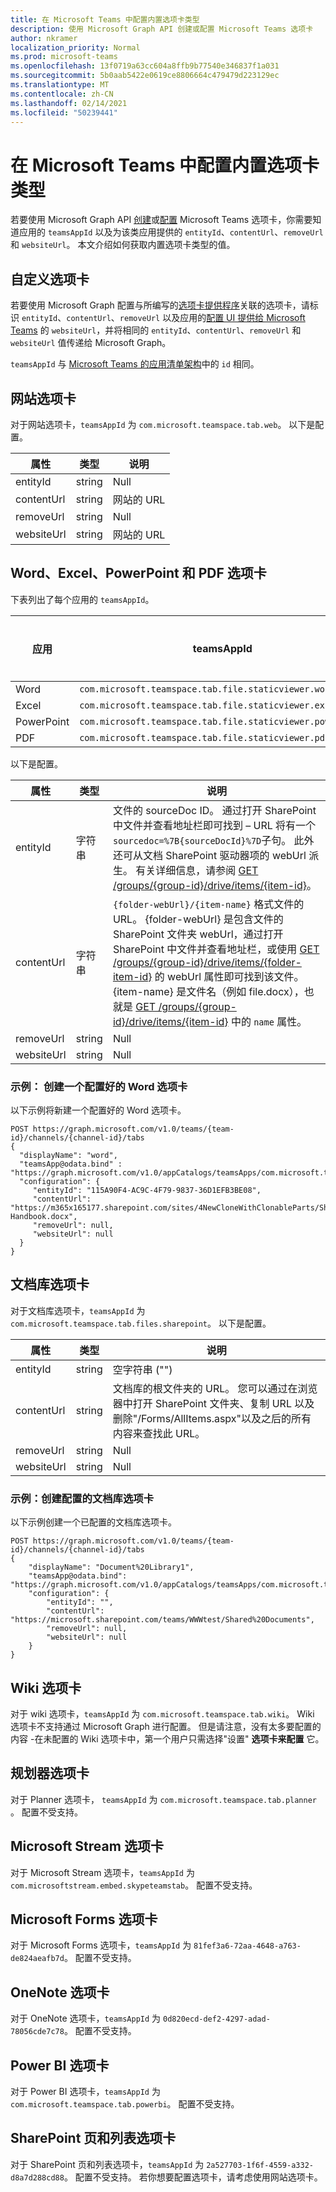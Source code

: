 ```yaml
---
title: 在 Microsoft Teams 中配置内置选项卡类型
description: 使用 Microsoft Graph API 创建或配置 Microsoft Teams 选项卡
author: nkramer
localization_priority: Normal
ms.prod: microsoft-teams
ms.openlocfilehash: 13f0719a63cc604a8ffb9b77540e346837f1a031
ms.sourcegitcommit: 5b0aab5422e0619ce8806664c479479d223129ec
ms.translationtype: MT
ms.contentlocale: zh-CN
ms.lasthandoff: 02/14/2021
ms.locfileid: "50239441"
---
```

# <a name="configuring-the-built-in-tab-types-in-microsoft-teams"></a>在 Microsoft Teams 中配置内置选项卡类型

若要使用 Microsoft Graph API [创建](/graph/api/channel-post-tabs?view=graph-rest-1.0)或[配置](/graph/api/channel-patch-tabs?view=graph-rest-1.0) Microsoft Teams 选项卡，你需要知道应用的 `teamsAppId` 以及为该类应用提供的 `entityId`、`contentUrl`、`removeUrl` 和 `websiteUrl`。
本文介绍如何获取内置选项卡类型的值。

## <a name="custom-tabs"></a>自定义选项卡

若要使用 Microsoft Graph 配置与所编写的[选项卡提供程序](/microsoftteams/platform/concepts/tabs/tabs-overview)关联的选项卡，请标识 `entityId`、`contentUrl`、`removeUrl` 以及应用的[配置 UI 提供给 Microsoft Teams](/javascript/api/@microsoft/teams-js/microsoftteams.settings.settings?view=msteams-client-js-latest) 的 `websiteUrl`，并将相同的 `entityId`、`contentUrl`、`removeUrl` 和 `websiteUrl` 值传递给 Microsoft Graph。

`teamsAppId` 与 [Microsoft Teams 的应用清单架构](/microsoftteams/platform/resources/schema/manifest-schema)中的 `id` 相同。

## <a name="website-tabs"></a>网站选项卡

对于网站选项卡，`teamsAppId` 为 `com.microsoft.teamspace.tab.web`。 以下是配置。

| 属性   | 类型        | 说明                                              |
| ---------- | ----------- | -------------------------------------------------------- |
| entityId   | string      | Null                                                     |
| contentUrl | string      | 网站的 URL                                       |
| removeUrl  | string      | Null                                                     |
| websiteUrl | string      | 网站的 URL                                       |

## <a name="word-excel-powerpoint-and-pdf-tabs"></a>Word、Excel、PowerPoint 和 PDF 选项卡

下表列出了每个应用的 `teamsAppId`。

| 应用   | teamsAppId | 类型（扩展名）                                              |
| ---------- | ----------- | -------------------------------------------------------- |
| Word | `com.microsoft.teamspace.tab.file.staticviewer.word` | `docx` |
| Excel | `com.microsoft.teamspace.tab.file.staticviewer.excel` | `xlsx` |
| PowerPoint  | `com.microsoft.teamspace.tab.file.staticviewer.powerpoint` | `pptx` |
| PDF | `com.microsoft.teamspace.tab.file.staticviewer.pdf` | `pdf` |

以下是配置。

| 属性   | 类型        | 说明                                              |
| ---------- | ----------- | -------------------------------------------------------- |
| entityId   | 字符串      | 文件的 sourceDoc ID。 通过打开 SharePoint 中文件并查看地址栏即可找到 – URL 将有一个`sourcedoc=%7B{sourceDocId}%7D`子句。 此外还可从文档 SharePoint 驱动器项的 webUrl 派生。 有关详细信息，请参阅 [GET /groups/{group-id}/drive/items/{item-id}](/graph/api/driveitem-get?view=graph-rest-beta)。 |
| contentUrl | 字符串      | `{folder-webUrl}/{item-name}` 格式文件的 URL。 {folder-webUrl} 是包含文件的 SharePoint 文件夹 webUrl，通过打开 SharePoint 中文件并查看地址栏，或使用 [GET /groups/{group-id}/drive/items/{folder-item-id}](/graph/api/driveitem-get?view=graph-rest-beta) 的 webUrl 属性即可找到该文件。 {item-name} 是文件名（例如 file.docx），也就是 [GET /groups/{group-id}/drive/items/{item-id}](/graph/api/driveitem-get?view=graph-rest-beta) 中的 `name` 属性。 |
| removeUrl  | string      | Null                                                     |
| websiteUrl | string      | Null                                       |

### <a name="example-create-a-configured-word-tab"></a>示例： 创建一个配置好的 Word 选项卡

以下示例将新建一个配置好的 Word 选项卡。

```http
POST https://graph.microsoft.com/v1.0/teams/{team-id}/channels/{channel-id}/tabs
{
  "displayName": "word",
  "teamsApp@odata.bind" : "https://graph.microsoft.com/v1.0/appCatalogs/teamsApps/com.microsoft.teamspace.tab.file.staticviewer.word",
  "configuration": {
     "entityId": "115A90F4-AC9C-4F79-9837-36D1EFB3BE08",
     "contentUrl": "https://m365x165177.sharepoint.com/sites/4NewCloneWithClonableParts/Shared%20Documents/General/Employee Handbook.docx",
     "removeUrl": null,
     "websiteUrl": null
  }
}
```

## <a name="document-library-tabs"></a>文档库选项卡

对于文档库选项卡，`teamsAppId` 为 `com.microsoft.teamspace.tab.files.sharepoint`。 以下是配置。

| 属性   | 类型        | 说明                                              |
| ---------- | ----------- | -------------------------------------------------------- |
| entityId   | string      | 空字符串 ("")                                         |
| contentUrl | string      | 文档库的根文件夹的 URL。 您可以通过在浏览器中打开 SharePoint 文件夹、复制 URL 以及删除"/Forms/AllItems.aspx"以及之后的所有内容来查找此 URL。 |
| removeUrl  | string      | Null                                                     |
| websiteUrl | string      | Null                                                     |

### <a name="example-create-a-configured-document-library-tab"></a>示例：创建配置的文档库选项卡

以下示例创建一个已配置的文档库选项卡。

```http
POST https://graph.microsoft.com/v1.0/teams/{team-id}/channels/{channel-id}/tabs
{
    "displayName": "Document%20Library1",
    "teamsApp@odata.bind": "https://graph.microsoft.com/v1.0/appCatalogs/teamsApps/com.microsoft.teamspace.tab.files.sharepoint",
    "configuration": {
        "entityId": "",
        "contentUrl": "https://microsoft.sharepoint.com/teams/WWWtest/Shared%20Documents",
        "removeUrl": null,
        "websiteUrl": null
    }
}
```

## <a name="wiki-tabs"></a>Wiki 选项卡

对于 wiki 选项卡，`teamsAppId` 为 `com.microsoft.teamspace.tab.wiki`。
Wiki 选项卡不支持通过 Microsoft Graph 进行配置。
但是请注意，没有太多要配置的内容 -在未配置的 Wiki 选项卡中，第一个用户只需选择"设置" **选项卡来配置** 它。

## <a name="planner-tabs"></a>规划器选项卡

对于 Planner 选项卡， `teamsAppId` 为 `com.microsoft.teamspace.tab.planner` 。 配置不受支持。

## <a name="microsoft-stream-tabs"></a>Microsoft Stream 选项卡

对于 Microsoft Stream 选项卡，`teamsAppId` 为 `com.microsoftstream.embed.skypeteamstab`。 配置不受支持。

## <a name="microsoft-forms-tabs"></a>Microsoft Forms 选项卡

对于 Microsoft Forms 选项卡，`teamsAppId` 为 `81fef3a6-72aa-4648-a763-de824aeafb7d`。
配置不受支持。

## <a name="onenote-tabs"></a>OneNote 选项卡

对于 OneNote 选项卡，`teamsAppId` 为 `0d820ecd-def2-4297-adad-78056cde7c78`。 配置不受支持。

## <a name="power-bi-tabs"></a>Power BI 选项卡

对于 Power BI 选项卡，`teamsAppId` 为 `com.microsoft.teamspace.tab.powerbi`。
配置不受支持。

## <a name="sharepoint-page-and-list-tabs"></a>SharePoint 页和列表选项卡

对于 SharePoint 页和列表选项卡，`teamsAppId` 为 `2a527703-1f6f-4559-a332-d8a7d288cd88`。
配置不受支持。
若你想要配置选项卡，请考虑使用网站选项卡。
